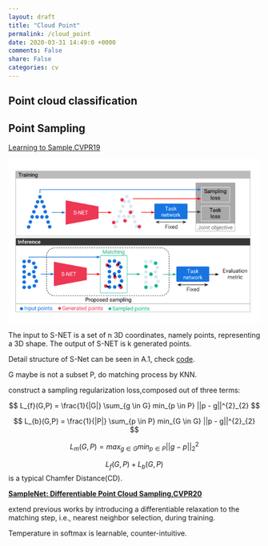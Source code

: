 ```yaml
---
layout: draft
title: "Cloud Point"
permalink: /cloud_point
date: 2020-03-31 14:49:0 +0000
comments: False
share: False
categories: cv
---
```


## Point cloud classification



## Point Sampling

[Learning to Sample,CVPR19](https://arxiv.org/pdf/1812.01659.pdf)


![](/imgs/learn-to-sample.png)


The input to S-NET is a set of n 3D coordinates, namely
points, representing a 3D shape. The output of S-NET is
k generated points. 


Detail structure of S-Net can be seen in A.1, check [code](https://github.com/itailang/SampleNet/blob/master/registration/src/samplenet.py#L82).

G maybe is not a subset P, do matching process by KNN.


construct a sampling regularization loss,composed out of three terms:


$$
L_{f}(G,P) = \frac{1}{|G|} \sum_{g \in G} min_{p \in P} ||p - g||^{2}_{2} 
$$

$$
L_{b}(G,P) = \frac{1}{|P|} \sum_{p \in P} min_{G \in G} ||p - g||^{2}_{2} 
$$


$$
L_{m}(G,P) = max_{g \in G} min_{p \in P} ||g-p||^{2}_{2}
$$



$$L_{f}(G,P) + L_{b}(G,P)$$ is a typical Chamfer Distance(CD).


**[SampleNet: Differentiable Point Cloud Sampling,CVPR20](https://arxiv.org/pdf/1912.03663.pdf)**


extend previous works by introducing a differentiable relaxation to the matching step, i.e., nearest neighbor selection, during training.

Temperature in softmax is learnable, counter-intuitive.






